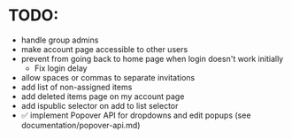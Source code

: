 # TODO:

 - handle group admins
 - make account page accessible to other users
 - prevent from going back to home page when login doesn't work initially
   - Fix login delay
 - allow spaces or commas to separate invitations
 - add list of non-assigned items
 - add deleted items page on my account page
 - add ispublic selector on add to list selector
 - ✅ implement Popover API for dropdowns and edit popups (see documentation/popover-api.md)
